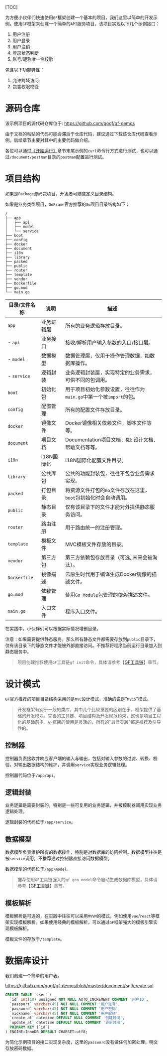 [TOC]


为方便小伙伴们快速使用`GF`框架创建一个基本的项目，我们这里以简单的开发示例，使用`GF`框架来创建一个简单的`API`服务项目，该项目实现以下几个示例接口：
1. 用户注册
1. 用户登录
1. 用户注销
1. 登录状态判断
1. 账号/昵称唯一性校验

包含以下功能特性：
1. 允许跨域访问
1. 包含权限校验

# 源码仓库

该示例项目的源代码仓库位于: https://github.com/gogf/gf-demos 

由于文档的粘贴的代码可能会滞后于仓库代码，建议通过下载该仓库代码查看示例。后续章节主要对其中的主要代码做介绍。

各位可以通过[《开始运行》](start/buildrun.md)章节末尾示例的`curl`命令行方式进行测试，也可以通过`/document/postman`目录的`postman`配置进行测试。

# 项目结构

如果是`Package`源码包项目，开发者可随意定义目录结构。

如果是业务类型项目，`GoFrame`官方推荐的`Go`项目目录结构如下：
```
/
├── app
│   ├── api
│   ├── model
│   └── service
├── boot
├── config
├── docker
├── document
├── i18n
├── library
├── packed
├── public
├── router
├── template
├── vendor
├── Dockerfile
├── go.mod
└── main.go
```
|目录/文件名称   | 说明 | 描述
|---|---|---
|`app`           | 业务逻辑层 | 所有的业务逻辑存放目录。
| - `api`        | 业务接口   | 接收/解析用户输入参数的入口/接口层。
| - `model`      | 数据模型   | 数据管理层，仅用于操作管理数据，如数据库操作。
| - `service`    | 逻辑封装   | 业务逻辑封装层，实现特定的业务需求，可供不同的包调用。
|`boot`          | 初始化包   | 用于项目初始化参数设置，往往作为`main.go`中第一个被`import`的包。
|`config`        | 配置管理   | 所有的配置文件存放目录。
|`docker`        | 镜像文件   | Docker镜像相关依赖文件，脚本文件等等。
|`document`      | 项目文档   | Documentation项目文档，如: 设计文档、帮助文档等等。
|`i18n`          | I18N国际化 | I18N国际化配置文件目录。
|`library`       | 公共库包   | 公共的功能封装包，往往不包含业务需求实现。
|`packed`        | 打包目录   | 将资源文件打包的`Go`文件存放在这里，`boot`包初始化时会自动调用。
|`public`        | 静态目录   | 仅有该目录下的文件才能对外提供静态服务访问。
|`router`        | 路由注册   | 用于路由统一的注册管理。
|`template`      | 模板文件   | MVC模板文件存放的目录。
|`vendor`        | 第三方包   | 第三方依赖包存放目录（可选, 未来会被淘汰）。
|`Dockerfile`    | 镜像描述 | 云原生时代用于编译生成Docker镜像的描述文件。
|`go.mod`        | 依赖管理   | 使用`Go Module`包管理的依赖描述文件。
|`main.go`       | 入口文件   | 程序入口文件。

在实践中，小伙伴们可以根据实际情况增删目录。

注意：如果需要提供静态服务，那么所有静态文件都需要存放到`public`目录下，仅有该目录下的静态文件才能被外部直接访问。不推荐将程序当前运行目录加入到静态服务中。

> 项目创建推荐使用`GF`工具链`gf init`命令，具体请参考【[GF工具链](toolchain/cli.md)】章节。

# 设计模式

`GF`官方推荐的项目目录结构采用的是`MVC`设计模式，准确的说是"`MVCS`"模式。

> 开发框架有别于一般的类库，其中几个比较重要的区别在于，框架提供了基础的开发模块、完善的工具链、项目结构及开发规范约束，这也是项目工程化的基础前提。`GF`框架的使用是灵活的，所有的"最佳实践"都是推荐及引导性的。

## 控制器

控制器负责接收并响应客户端的输入与输出，包括对输入参数的过滤、转换、校验，对输出数据结构的维护，并调用`service`实现业务逻辑处理。

控制器代码位于`/app/api`。

## 逻辑封装

业务逻辑是需要封装的，特别是一些可复用的业务逻辑，并被控制器调用实现业务逻辑处理。

逻辑封装的代码位于`/app/service`。

## 数据模型

数据模型负责维护所有的数据操作，特别是对数据库的访问控制。数据模型往往是被`service`调用，不推荐通过控制器直接访问数据模型。

数据模型的代码位于`/app/model`。

> 推荐使用`GF`工具链强大的`gf gen model`命令自动生成数据库模型，具体请参考【[GF工具链](toolchain/cli.md)】章节。

## 模板解析

模板解析是可选的，在实践中往往可以采用`MVVM`的模式，例如使用`vue`/`react`等框架实现模板解析。如果使用经典的模板解析，可以通过`GF`框架强大的模板引擎实现模板解析。

模板文件的存放于`/template`。


# 数据库设计
我们创建一个简单的用户表。

https://github.com/gogf/gf-demos/blob/master/document/sql/create.sql
```sql
CREATE TABLE `user` (
  `id` int(10) unsigned NOT NULL AUTO_INCREMENT COMMENT '用户ID',
  `passport` varchar(45) NOT NULL COMMENT '用户账号',
  `password` varchar(45) NOT NULL COMMENT '用户密码',
  `nickname` varchar(45) NOT NULL COMMENT '用户昵称',
  `create_at` datetime DEFAULT NULL COMMENT '创建时间',
  `update_at` datetime DEFAULT NULL COMMENT '更新时间',
  PRIMARY KEY (`id`)
) ENGINE=InnoDB DEFAULT CHARSET=utf8;
```

为简化示例项目的接口实现复杂度，这里的`password`没有做任何加密处理，明文存放密码数据。











